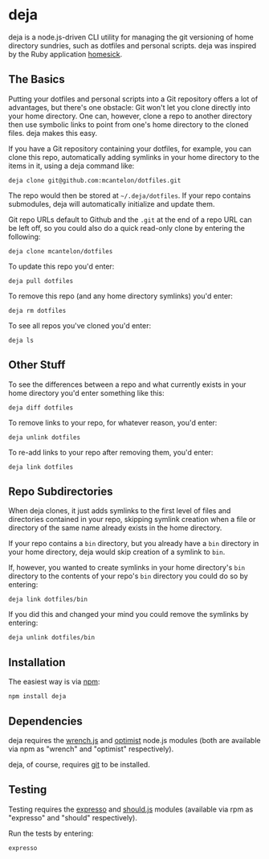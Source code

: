 # deja

deja is a node.js-driven CLI utility for managing the git versioning of home
directory sundries, such as dotfiles and personal scripts. deja was inspired by
the Ruby application [homesick](https://github.com/technicalpickles/homesick).

## The Basics

Putting your dotfiles and personal scripts into a Git repository offers a lot
of advantages, but there's one obstacle: Git won't let you clone directly into
your home directory. One can, however, clone a repo to another directory then
use symbolic links to point from one's home directory to the cloned files. deja
makes this easy.

If you have a Git repository containing your dotfiles, for example, you can
clone this repo, automatically adding symlinks in your home directory to the
items in it, using a deja command like:

    deja clone git@github.com:mcantelon/dotfiles.git

The repo would then be stored at `~/.deja/dotfiles`. If your repo contains
submodules, deja will automatically initialize and update them.

Git repo URLs default to Github and the `.git` at the end of a repo URL can be
left off, so you could also do a quick read-only clone by entering the
following:

    deja clone mcantelon/dotfiles

To update this repo you'd enter:

    deja pull dotfiles

To remove this repo (and any home directory symlinks) you'd enter:

    deja rm dotfiles

To see all repos you've cloned you'd enter:

    deja ls

## Other Stuff

To see the differences between a repo and what currently exists in your
home directory you'd enter something like this:

    deja diff dotfiles

To remove links to your repo, for whatever reason, you'd enter:

    deja unlink dotfiles

To re-add links to your repo after removing them, you'd enter:

    deja link dotfiles

## Repo Subdirectories

When deja clones, it just adds symlinks to the first level of files and
directories contained in your repo, skipping symlink creation when a file
or directory of the same name already exists in the home directory.

If your repo contains a `bin` directory, but you already have a `bin` directory
in your home directory, deja would skip creation of a symlink to `bin`.

If, however, you wanted to create symlinks in your home directory's `bin`
directory to the contents of your repo's `bin` directory  you could do so by
entering:

    deja link dotfiles/bin

If you did this and changed your mind you could remove the symlinks by entering:

    deja unlink dotfiles/bin

## Installation

The easiest way is via [npm](https://github.com/isaacs/npm):

    npm install deja

## Dependencies

deja requires the [wrench.js](https://github.com/ryanmcgrath/wrench-js) and
[optimist](https://github.com/substack/node-optimist) node.js modules (both
are available via npm as "wrench" and "optimist" respectively).

deja, of course, requires [git](http://git-scm.com/) to be installed.

## Testing

Testing requires the [expresso](ihttps://github.com/visionmedia/expresso)
and [should.js](https://github.com/visionmedia/should.js) modules (available
via rpm as "expresso" and "should" respectively).

Run the tests by entering:

    expresso

